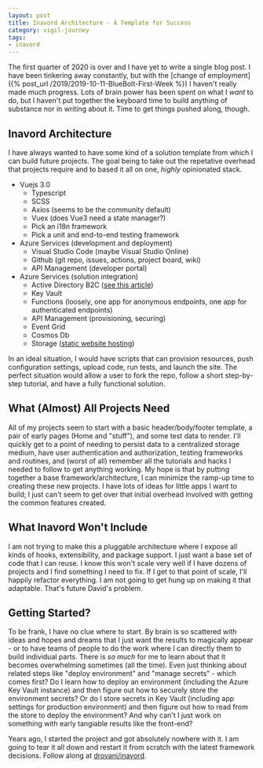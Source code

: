 ```yaml
---
layout: post
title: Inavord Architecture - A Template for Success
category: vigil-journey
tags:
- inavord
---
```


The first quarter of 2020 is over and I have yet to write a single blog post. I have been tinkering away constantly, but with the [change of employment]({% post_url /2019/2019-10-11-BlueBolt-First-Week %}) I haven't really made much progress. Lots of brain power has been spent on what I _want_ to do, but I haven't put together the keyboard time to build anything of substance nor in writing about it. Time to get things pushed along, though.

## Inavord Architecture

I have always wanted to have some kind of a solution template from which I can build future projects. The goal being to take out the repetative overhead that projects require and to based it all on one, _highly_ opinionated stack.

- Vuejs 3.0
  - Typescript
  - SCSS
  - Axios (seems to be the community default)
  - Vuex (does Vue3 need a state manager?)
  - Pick an i18n framework
  - Pick a unit and end-to-end testing framework
- Azure Services (development and deployment)
  - Visual Studio Code (maybe Visual Studio Online)
  - Github (git repo, issues, actions, project board, wiki)
  - API Management (developer portal)
- Azure Services (solution integration)
  - Active Directory B2C ([see this article](https://docs.microsoft.com/en-us/azure/api-management/howto-protect-backend-frontend-azure-ad-b2c))
  - Key Vault
  - Functions (loosely, one app for anonymous endpoints, one app for authenticated endpoints)
  - API Management (provisioning, securing)
  - Event Grid
  - Cosmos Db
  - Storage ([static website hosting](https://docs.microsoft.com/en-us/azure/storage/blobs/storage-blob-static-website))

In an ideal situation, I would have scripts that can provision resources, push configuration settings, upload code, run tests, and launch the site. The perfect situation would allow a user to fork the repo, follow a short step-by-step tutorial, and have a fully functional solution.

## What (Almost) All Projects Need

All of my projects seem to start with a basic header/body/footer template, a pair of early pages (Home and "stuff"), and some test data to render. I'll quickly get to a point of needing to persist data to a centralized storage medium, have user authentication and authorization, testing frameworks and routines, and (worst of all) remember all the tutorials and hacks I needed to follow to get anything working. My hope is that by putting together a base framework/architecture, I can minimize the ramp-up time to creating these new projects. I have lots of ideas for little apps I want to build; I just can't seem to get over that initial overhead involved with getting the common features created.

## What Inavord Won't Include

I am not trying to make this a pluggable architecture where I expose all kinds of hooks, extensibility, and package support. I just want a base set of code that I can reuse. I know this won't scale very well if I have dozens of projects and I find something I need to fix. If I get to that point of scale, I'll happily refactor everything. I am not going to get hung up on making it that adaptable. That's future David's problem.

## Getting Started?

To be frank, I have no clue where to start. By brain is so scattered with ideas and hopes and dreams that I just want the results to magically appear - or to have teams of people to do the work where I can directly them to build individual parts. There is _so much_ for me to learn about that it becomes overwhelming sometimes (all the time). Even just thinking about related steps like "deploy environment" and "manage secrets" - which comes first? Do I learn how to deploy an environment (including the Azure Key Vault instance) and then figure out how to securely store the environment secrets? Or do I store secrets in Key Vault (including app settings for production environment) and then figure out how to read from the store to deploy the environment? And why can't I just work on something with early tangiable results like the front-end?

Years ago, I started the project and got absolutely nowhere with it. I am going to tear it all down and restart it from scratch with the latest framework decisions. Follow along at [drovani/inavord](https://github.com/drovani/inavord).